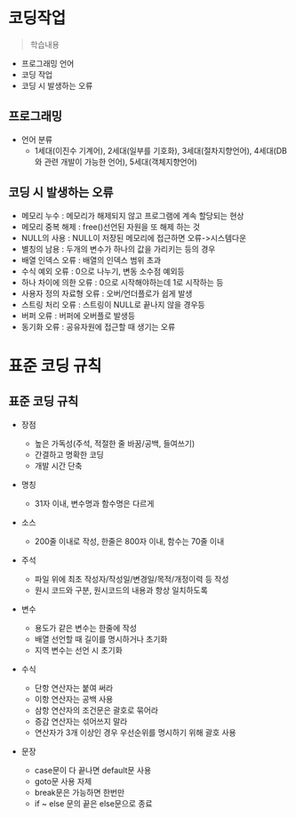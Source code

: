 # 코딩작업
> 학습내용
- 프로그래밍 언어
- 코딩 작업
- 코딩 시 발생하는 오류

## 프로그래밍 
- 언어 분류
    - 1세대(이진수 기계어), 2세대(일부를 기호화), 3세대(절차지향언어), 4세대(DB와 관련 개발이 가능한 언어), 5세대(객체지향언어)

## 코딩 시 발생하는 오류
- 메모리 누수 : 메모리가 해제되지 않고 프로그램에 계속 할당되는 현상
- 메모리 중복 해제 : free()선언된 자원을 또 해제 하는 것
- NULL의 사용 : NULL이 저장된 메모리에 접근하면 오류->시스템다운
- 별칭의 남용 : 두개의 변수가 하나의 값을 가리키는 등의 경우
- 배열 인덱스 오류 : 배열의 인덱스 범위 초과
- 수식 예외 오류 : 0으로 나누기, 변동 소수점 예외등
- 하나 차이에 의한 오류 : 0으로 시작해야하는데 1로 시작하는 등
- 사용자 정의 자료형 오류 : 오버/언더플로가 쉽게 발생
- 스트링 처리 오류 : 스트링이 NULL로 끝나지 않을 경우등
- 버퍼 오류 : 버퍼에 오버플로 발생등
- 동기화 오류 : 공유자원에 접근할 때 생기는 오류


# 표준 코딩 규칙
## 표준 코딩 규칙
- 장점
    - 높은 가독성(주석, 적절한 줄 바꿈/공백, 들여쓰기)
    - 간결하고 명확한 코딩
    - 개발 시간 단축

- 명칭 
    - 31자 이내, 변수명과 함수명은 다르게
- 소스 
    - 200줄 이내로 작성, 한줄은 800자 이내, 함수는 70줄 이내
- 주석 
    - 파일 위에 최초 작성자/작성일/변경일/목적/개정이력 등 작성
    - 원시 코드와 구분, 원시코드의 내용과 항상 일치하도록

- 변수 
    - 용도가 같은 변수는 한줄에 작성
    - 배열 선언할 때 길이를 명시하거나 초기화
    - 지역 변수는 선언 시 초기화

- 수식
    - 단항 연산자는 붙여 써라
    - 이항 연산자는 공백 사용
    - 삼항 연산자의 조건문은 괄호로 묶어라
    - 증감 연산자는 섞어쓰지 말라
    - 연산자가 3개 이상인 경우 우선순위를 명시하기 위해 괄호 사용

- 문장
    - case문이 다 끝나면 default문 사용
    - goto문 사용 자제
    - break문은 가능하면 한번만
    - if ~ else 문의 끝은 else문으로 종료